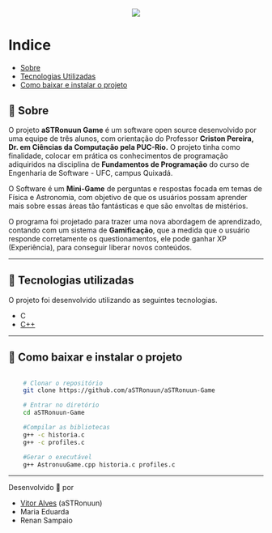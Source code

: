 <h1 align="center">
    <img src = "https://ik.imagekit.io/3uewgm6s11/logo_m290rDyF1.png">
</h1>


# Indice
- [Sobre](#-sobre)
- [Tecnologias Utilizadas](#-tecnologias-utilizadas)
- [Como baixar e instalar o projeto](#-como-baixar-e-instalar-o-projeto)


## 📝 Sobre

O projeto **aSTRonuun Game** é um software open source desenvolvido por uma equipe de três alunos, com orientação do Professor **Criston Pereira, Dr. em Ciências da Computação pela PUC-Rio.** O projeto tinha como finalidade, colocar em prática os conhecimentos de programação adiquiridos na disciplina de **Fundamentos de Programação** do curso de Engenharia de Software - UFC, campus Quixadá.

O Software é um **Mini-Game** de perguntas e respostas focada em temas de Física e Astronomia, com objetivo de que os usuários possam aprender mais sobre essas áreas tão fantásticas e que são envoltas de mistérios.

O programa foi projetado para trazer uma nova abordagem de aprendizado, contando com um sistema de **Gamificação**, que a medida que o usuário
responde corretamente os questionamentos, ele pode ganhar XP (Experiência), para conseguir liberar novos conteúdos.



---


## 🚀 Tecnologias utilizadas

O projeto foi desenvolvido utilizando as seguintes tecnologias.

- C
- [C++](http://www.cplusplus.org/)


---


## 💾 Como baixar e instalar o projeto

```bash

    # Clonar o repositório
    git clone https://github.com/aSTRonuun/aSTRonuun-Game

    # Entrar no diretório
    cd aSTRonuun-Game

    #Compilar as bibliotecas
    g++ -c historia.c
    g++ -c profiles.c

    #Gerar o executável
    g++ AstronuuGame.cpp historia.c profiles.c
```

---

Desenvolvido 💜 por 
- [Vitor Alves](https://github.com/aSTRonuun) (aSTRonuun)
- Maria Eduarda
- Renan Sampaio
